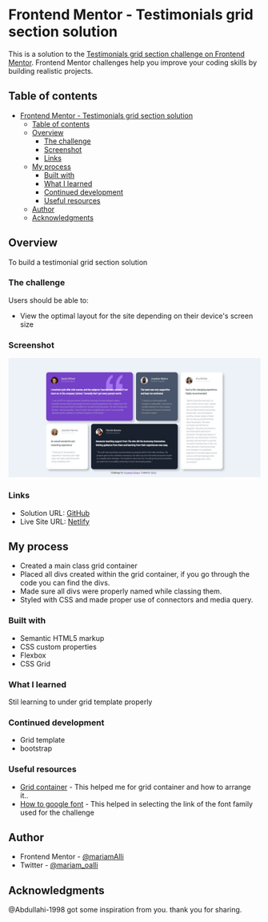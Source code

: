 # Frontend Mentor - Testimonials grid section solution

This is a solution to the [Testimonials grid section challenge on Frontend Mentor](https://www.frontendmentor.io/challenges/testimonials-grid-section-Nnw6J7Un7). Frontend Mentor challenges help you improve your coding skills by building realistic projects. 

## Table of contents

- [Frontend Mentor - Testimonials grid section solution](#frontend-mentor---testimonials-grid-section-solution)
  - [Table of contents](#table-of-contents)
  - [Overview](#overview)
    - [The challenge](#the-challenge)
    - [Screenshot](#screenshot)
    - [Links](#links)
  - [My process](#my-process)
    - [Built with](#built-with)
    - [What I learned](#what-i-learned)
    - [Continued development](#continued-development)
    - [Useful resources](#useful-resources)
  - [Author](#author)
  - [Acknowledgments](#acknowledgments)


## Overview
To build a testimonial grid section solution

### The challenge

Users should be able to:

- View the optimal layout for the site depending on their device's screen size

### Screenshot

![Fireshot](images/FireShot%20Capture%20006%20-%20Frontend%20Mentor%20-%20Testimonials%20Grid%20Section.jpg)



### Links

- Solution URL: [GitHub](https://github.com/mariamALLI/testimonial-grid-layout.git)
- Live Site URL: [Netlify](https://testimonial-grid-card.netlify.app/)

## My process
- Created a main class grid container
- Placed all divs created within the grid container, if you go through the code you can find the divs.
- Made sure all divs were properly named while classing them.
- Styled with CSS and made proper use of connectors and media query.

### Built with

- Semantic HTML5 markup
- CSS custom properties
- Flexbox
- CSS Grid


### What I learned
Stil learning to under grid template properly

### Continued development
- Grid template
- bootstrap

### Useful resources

- [Grid container](https://www.w3schools.com/css/css_grid_container.asp) - This helped me for grid container and how to arrange it..
- [How to google font](https://www.w3schools.com/howto/howto_google_fonts.asp) - This helped in selecting the link of the font family used for the challenge


## Author
- Frontend Mentor -  [@mariamAlli](https://www.frontendmentor.io/profile/mariamAlii)
- Twitter - [@mariam_oalli](https://www.twitter.com/mariam_oalli)


## Acknowledgments
@Abdullahi-1998 got some inspiration from you. thank you for sharing.


